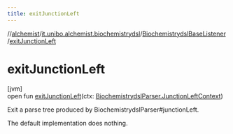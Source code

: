 ```yaml
---
title: exitJunctionLeft
---
```

//[alchemist](../../../index.html)/[it.unibo.alchemist.biochemistrydsl](../index.html)/[BiochemistrydslBaseListener](index.html)/[exitJunctionLeft](exit-junction-left.html)



# exitJunctionLeft



[jvm]\
open fun [exitJunctionLeft](exit-junction-left.html)(ctx: [BiochemistrydslParser.JunctionLeftContext](../-biochemistrydsl-parser/-junction-left-context/index.html))



Exit a parse tree produced by BiochemistrydslParser#junctionLeft. 



The default implementation does nothing.




